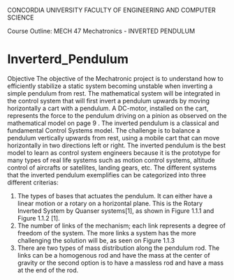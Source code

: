 CONCORDIA UNIVERSITY
FACULTY OF ENGINEERING AND COMPUTER SCIENCE

Course Outline:
MECH 47  Mechatronics - INVERTED PENDULUM
# Inverterd_Pendulum

Objective
	The objective of the Mechatronic project is to understand how to efficiently stabilize a static system becoming unstable when inverting a simple pendulum from rest. The mathematical system will be integrated in the control system that will first invert a pendulum upwards by moving horizontally a cart with a pendulum. A DC-motor, installed on the cart, represents the force to the pendulum driving on a pinion as observed on the mathematical model on page 9 . 
The inverted pendulum is a classical and fundamental Control Systems model. The challenge is to balance a pendulum vertically upwards from rest, using a mobile cart that can move horizontally in two directions left or right. 
The inverted pendulum is the best model to learn as control system engineers because it is the prototype for many types of real life systems such as motion control systems, altitude control of aircrafts or satellites, landing gears, etc. The different systems that the inverted pendulum exemplifies can be categorized into three different criterias: 
1.	The types of bases that actuates the pendulum. It can either have a  linear motion or a rotary on a horizontal plane. This is the Rotary Inverted System by Quanser systems[1], as shown in Figure 1.1.1 and Figure 1.1.2 [1].
2.	The number of links of the mechanism; each link represents a degree of freedom of the system. The more links a system has the more challenging the solution will be, as seen on Figure 1.1.3
3.	There are two types of mass distribution along the pendulum rod. The links can be a homogenous rod and have the mass at the center of gravity or the second option is to have a massless rod and have a mass at the end of the rod. 
